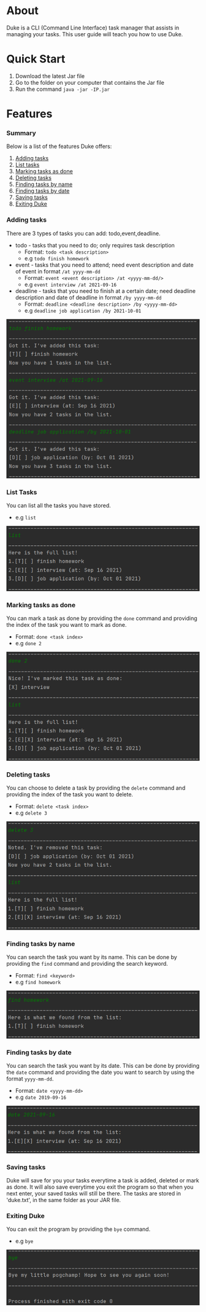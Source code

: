 # About
Duke is a CLI (Command Line Interface) task manager that assists in managing your tasks.
This user guide will teach you how to use Duke.

# Quick Start
1. Download the latest Jar file
2. Go to the folder on your computer that contains the Jar file
3. Run the command `java -jar -IP.jar`

# Features 
### Summary
Below is a list of the features Duke offers:
1. [Adding tasks](#adding-tasks)
2. [List tasks](#list-tasks)
3. [Marking tasks as done](#marking-tasks-as-done)
4. [Deleting tasks](#deleting-tasks)
5. [Finding tasks by name](#finding-tasks-by-name)
6. [Finding tasks by date](#finding-tasks-by-date)
7. [Saving tasks](#saving-tasks)
8. [Exiting Duke](#exiting-duke)

### Adding tasks
There are 3 types of tasks you can add: todo,event,deadline.
* todo - tasks that you need to do; only requires task description
  * Format: `todo <task description>`
  * e.g `todo finish homework`
* event - tasks that you need to attend; need event description and date of event in 
format `/at yyyy-mm-dd`
  * Format: `event <event description> /at <yyyy-mm-dd/>` 
  * e.g `event interview /at 2021-09-16`
* deadline - tasks that you need to finish at a certain date; need deadline 
description and date of deadline in format `/by yyyy-mm-dd`
  * Format: `deadline <deadline description> /by <yyyy-mm-dd>`
  * e.g `deadline job application /by 2021-10-01`
  
![](assets/add.png)

### List Tasks
You can list all the tasks you have stored.
* e.g `list`

![](assets/list.png)

### Marking tasks as done
You can mark a task as done by providing the `done` command
and providing the index of the task you want to mark as done.
* Format: `done <task index>`
* e.g `done 2`

![](assets/done.png)

### Deleting tasks
You can choose to delete a task by providing the `delete` command
and providing the index of the task you want to delete.
* Format: `delete <task index>`
* e.g `delete 3`

![](assets/delete.png)

### Finding tasks by name
You can search the task you want by its name. This can be done
by providing the `find` command and providing the search keyword.
* Format: `find <keyword>`
* e.g `find homework`

![](assets/find.png)

### Finding tasks by date
You can search the task you want by its date. This can be done by 
providing the `date` command and providing the date you want to search
by using the format `yyyy-mm-dd`.
* Format: `date <yyyy-mm-dd>`
* e.g `date 2019-09-16`

![](assets/date.png)

### Saving tasks
Duke will save for you your tasks everytime a task is added, deleted 
or mark as done. It will also save everytime you exit the program so
that when you next enter, your saved tasks will still be there. The 
tasks are stored in 'duke.txt', in the same folder as your JAR file.

### Exiting Duke
You can exit the program by providing the `bye` command.
* e.g `bye`

![](assets/exit.png)


```
